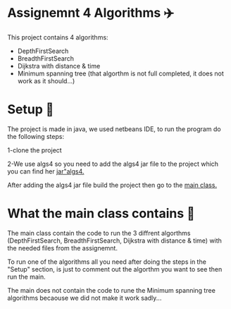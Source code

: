 
<h1>Assignemnt 4 Algorithms <g-emoji class="g-emoji" alias="airplane" fallback-src="https://github.githubassets.com/images/icons/emoji/unicode/2708.png">✈️</g-emoji></h1>

<p>This project contains 4 algorithms:</p>

<ul>
  <li>DepthFirstSearch</li>
  <li>BreadthFirstSearch</li>
  <li>Dijkstra with distance & time</li>
  <li>Minimum spanning tree (that algorthm is not full completed, it does not work as it should...)</li>
</ul>

<h1>Setup <g-emoji class="g-emoji" alias="checkered_flag" fallback-src="https://github.githubassets.com/images/icons/emoji/unicode/1f3c1.png">🏁</g-emoji></h1>
<p>The project is made in java, we used netbeans IDE, to run the program do the following steps:</p>

<p>1-clone the project</p>

<p>2-We use algs4 so you need to add the algs4 jar file to the project which you can find her <a href="https://algs4.cs.princeton.edu/code/algs4">jar"algs4.</a></p>

<p>After adding the algs4 jar file build the project then go to the <a href="https://github.com/Hallur20/AlgorithmsAssignment4/blob/master/src/Main.java">main class.</a></p>

<h1>What the main class contains <g-emoji class="g-emoji" alias="link" fallback-src="https://github.githubassets.com/images/icons/emoji/unicode/1f517.png">🔗</g-emoji></h1>

<p>The main class contain the code to run the 3 diffrent algorthms (DepthFirstSearch, BreadthFirstSearch, Dijkstra with distance & time) with the needed files from the assignemnt.</p>

<p>To run one of the algorithms all you need after doing the steps in the "Setup" section, is just to comment out the algorthm you want to see then run the main.</p>

<p>The main does not contain the code to rune the Minimum spanning tree algorithms becaouse we did not make it work sadly... </p>
